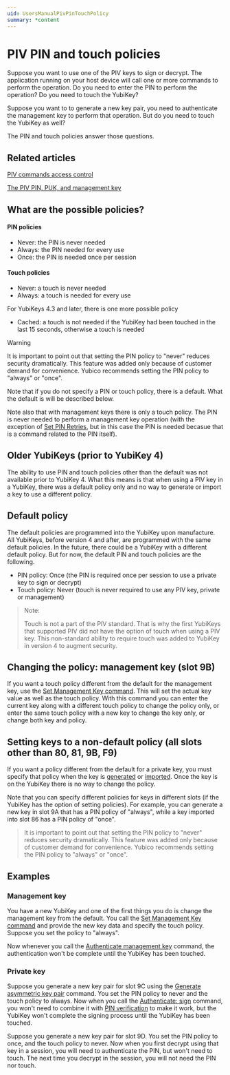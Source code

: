 ```yaml
---
uid: UsersManualPivPinTouchPolicy
summary: *content
---
```


<!-- Copyright 2021 Yubico AB

Licensed under the Apache License, Version 2.0 (the "License");
you may not use this file except in compliance with the License.
You may obtain a copy of the License at

    http://www.apache.org/licenses/LICENSE-2.0

Unless required by applicable law or agreed to in writing, software
distributed under the License is distributed on an "AS IS" BASIS,
WITHOUT WARRANTIES OR CONDITIONS OF ANY KIND, either express or implied.
See the License for the specific language governing permissions and
limitations under the License. -->

# PIV PIN and touch policies

Suppose you want to use one of the PIV keys to sign or decrypt. The application running on
your host device will call one or more commands to perform the operation. Do you need to
enter the PIN to perform the operation? Do you need to touch the YubiKey?

Suppose you want to to generate a new key pair, you need to authenticate the management
key to perform that operation. But do you need to touch the YubiKey as well?

The PIN and touch policies answer those questions.

## Related articles

[PIV commands access control](access-control.md)

[The PIV PIN, PUK, and management key](pin-puk-mgmt-key.md)

## What are the possible policies?

#### PIN policies
* Never: the PIN is never needed
* Always: the PIN needed for every use
* Once: the PIN is needed once per session

#### Touch policies
* Never: a touch is never needed
* Always: a touch is needed for every use

For YubiKeys 4.3 and later, there is one more possible policy
* Cached: a touch is not needed if the YubiKey had been touched in the last 15 seconds,
otherwise a touch is needed

> [!WARNING]
> It is important to point out that setting the PIN policy to "never" reduces security
> dramatically. This feature was added only because of customer demand for convenience.
> Yubico recommends setting the PIN policy to "always" or "once".

Note that if you do not specify a PIN or touch policy, there is a default. What the
default is will be described below.

Note also that with management keys there is only a touch policy. The PIN is never needed
to perform a management key operation (with the exception of
[Set PIN Retries](commands.md#set-pin-retries), but in this case the PIN is needed
becasue that is a command related to the PIN itself).

## Older YubiKeys (prior to YubiKey 4)

The ability to use PIN and touch policies other than the default was not available prior
to YubiKey 4. What this means is that when using a PIV key in a YubiKey, there was a
default policy only and no way to generate or import a key to use a different policy.

## Default policy

The default policies are programmed into the YubiKey upon manufacture. All YubiKeys,
before version 4 and after, are programmed with the same default policies. In the future,
there could be a YubiKey with a different default policy. But for now, the default PIN and
touch policies are the following.

* PIN policy: Once (the PIN is required once per session to use a private key to sign or
  decrypt)
* Touch policy: Never (touch is never required to use any PIV key, private or management)

> Note:
>
> Touch is not a part of the PIV standard. That is why the first YubiKeys that supported
> PIV did not have the option of touch when using a PIV key. This non-standard ability to
> require touch was added to YubiKey in version 4 to augment security.

## Changing the policy: management key (slot 9B)

If you want a touch policy different from the default for the management key, use the
[Set Management Key command](commands.md#set-management-key). This will set the actual
key value as well as the touch policy. With this command you can enter the current key
along with a different touch policy to change the policy only, or enter the same touch
policy with a new key to change the key only, or change both key and policy.

## Setting keys to a non-default policy (all slots other than 80, 81, 9B, F9)

If you want a policy different from the default for a private key, you must specify that
policy when the key is [generated](commands.md#generate-asymmetric) or
[imported](commands.md#import-asymmetric). Once the key is on the YubiKey there is no
way to change the policy.

Note that you can specify different policies for keys in different slots (if the YubiKey
has the option of setting policies). For example, you can generate a new key in slot 9A
that has a PIN policy of "always", while a key imported into slot 86 has a PIN policy of
"once".

> It is important to point out that setting the PIN policy to "never" reduces security
> dramatically. This feature was added only because of customer demand for convenience.
> Yubico recommends setting the PIN policy to "always" or "once".

## Examples

### Management key

You have a new YubiKey and one of the first things you do is change the management key
from the default. You call the
[Set Management Key command](commands.md#set-management-key) and provide the new key
data and specify the touch policy. Suppose you set the policy to "always".

Now whenever you call the
[Authenticate management key](commands.md#authenticate-management-key) command, the
authentication won't be complete until the YubiKey has been touched.

### Private key

Suppose you generate a new key pair for slot 9C using the
[Generate asymmetric key pair](commands.md#generate-asymmetric) command. You set
the PIN policy to never and the touch policy to always. Now when you call the
[Authenticate: sign](commands.md#authenticate-sign) command, you won't need to
combine it with [PIN verification](commands.md#verify) to make it work, but the
YubiKey won't complete the signing process until the YubiKey has been touched.

Suppose you generate a new key pair for slot 9D. You set the PIN policy to once, and the
touch policy to never. Now when you first decrypt using that key in a session, you will
need to authenticate the PIN, but won't need to touch. The next time you decrypt in the
session, you will not need the PIN nor touch.
